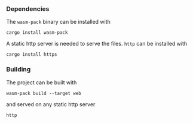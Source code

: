 ### Dependencies
The `wasm-pack` binary can be installed with
```
cargo install wasm-pack
```

A static http server is needed to serve the files. `http` can be installed with
```
cargo install https
```

### Building
The project can be built with
```
wasm-pack build --target web 
```

and served on any static http server
```
http 
```
